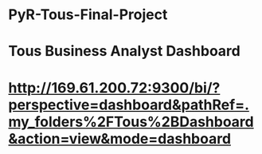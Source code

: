 # PyR-Tous-Final-Project
#
# Tous Business Analyst Dashboard
# http://169.61.200.72:9300/bi/?perspective=dashboard&pathRef=.my_folders%2FTous%2BDashboard&action=view&mode=dashboard

